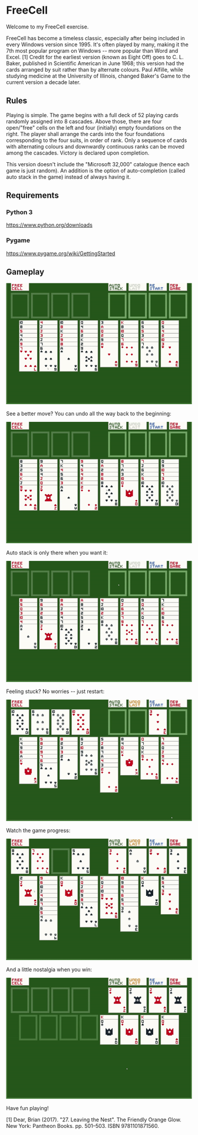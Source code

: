 # FreeCell

Welcome to my FreeCell exercise.

FreeCell has become a timeless classic, especially after being included in every Windows version since 1995. It's often played by many, making it the 7th most popular program on Windows -- more popular than Word and Excel. [1] Credit for the earliest version (known as Eight Off) goes to C. L. Baker, published in Scientific American in June 1968; this version had the cards arranged by suit rather than by alternate colours. Paul Alfille, while studying medicine at the University of Illinois, changed Baker's Game to the current version a decade later. 

## Rules

Playing is simple. The game begins with a full deck of 52 playing cards randomly assigned into 8 cascades. Above those, there are four open/"free" cells on the left and four (initially) empty foundations on the right. The player shall arrange the cards into the four foundations corresponding to the four suits, in order of rank. Only a sequence of cards with alternating colours and downwardly continuous ranks can be moved among the cascades. Victory is declared upon completion.

This version doesn't include the "Microsoft 32,000" catalogue (hence each game is just random). An addition is the option of auto-completion (called auto stack in the game) instead of always having it.

## Requirements

### Python 3
https://www.python.org/downloads

### Pygame
https://www.pygame.org/wiki/GettingStarted

## Gameplay

![](https://github.com/tianxiaozhang1/Freecell/blob/main/freecell01.gif)

See a better move? You can undo all the way back to the beginning:

![](https://github.com/tianxiaozhang1/Freecell/blob/main/freecell02.gif)

Auto stack is only there when you want it:

![](https://github.com/tianxiaozhang1/Freecell/blob/main/freecell03.gif)

Feeling stuck? No worries -- just restart:

![](https://github.com/tianxiaozhang1/Freecell/blob/main/freecell04.gif)

Watch the game progress:

![](https://github.com/tianxiaozhang1/Freecell/blob/main/freecell05.gif)

And a little nostalgia when you win:

![](https://github.com/tianxiaozhang1/Freecell/blob/main/freecell06.gif)

Have fun playing!

[1] Dear, Brian (2017). "27. Leaving the Nest". The Friendly Orange Glow. New York: Pantheon Books. pp. 501–503. ISBN 9781101871560.
